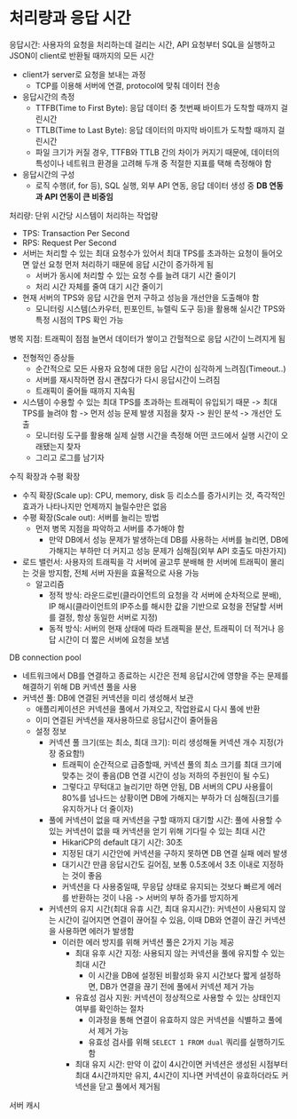 # 처리량과 응답 시간
응답시간: 사용자의 요청을 처리하는데 걸리는 시간, API 요청부터 SQL을 실행하고 JSON이 client로 반환될 때까지의 모든 시간
- client가 server로 요청을 보내는 과정
  - TCP를 이용해 서버에 연결, protocol에 맞춰 데이터 전송
- 응답시간의 측정
  - TTFB(Time to First Byte): 응답 데이터 중 첫번째 바이트가 도착할 때까지 걸린시간
  - TTLB(Time to Last Byte): 응답 데이터의 마지막 바이트가 도착할 때까지 걸린시간
  - 파일 크기가 커질 경우, TTFB와 TTLB 간의 차이가 커지기 때문에, 데이터의 특성이나 네트워크 환경을 고려해 두개 중 적절한 지표를 택해 측정해야 함
- 응답시간의 구성
  - 로직 수행(if, for 등), SQL 실행, 외부 API 연동, 응답 데이터 생성 중 **DB 연동과 API 연동이 큰 비중임**

처리량: 단위 시간당 시스템이 처리하는 작업량
- TPS: Transaction Per Second
- RPS: Request Per Second
- 서버는 처리할 수 있는 최대 요청수가 있어서 최대 TPS를 초과하는 요청이 들어오면 앞선 요청 먼저 처리하기 때문에 응답 시간이 증가하게 됨
  - 서버가 동시에 처리할 수 있는 요청 수를 늘려 대기 시간 줄이기
  - 처리 시간 자체를 줄여 대기 시간 줄이기
- 현재 서버의 TPS와 응답 시간을 먼저 구하고 성능을 개선안을 도출해야 함
  - 모니터링 시스템(스카우터, 핀포인트, 뉴렐릭 도구 등)을 활용해 실시간 TPS와 특정 시점의 TPS 확인 가능
 
병목 지점: 트래픽이 점점 늘면서 데이터가 쌓이고 간헐적으로 응답 시간이 느려지게 됨
- 전형적인 증상들
  - 순간적으로 모든 사용자 요청에 대한 응답 시간이 심각하게 느려짐(Timeout..)
  - 서버를 재시작하면 잠시 괜찮다가 다시 응답시간이 느려짐
  - 트래픽이 줄어들 때까지 지속됨
- 시스템이 수용할 수 있는 최대 TPS를 초과하는 트래픽이 유입되기 때문 -> 최대 TPS를 늘려야 함 -> 먼저 성능 문제 발생 지점을 찾자 -> 원인 분석 -> 개선안 도출
  - 모니터링 도구를 활용해 실제 실행 시간을 측정해 어떤 코드에서 실행 시간이 오래됐는지 찾자
  - 그리고 로그를 남기자

 수직 확장과 수평 확장
 - 수직 확장(Scale up): CPU, memory, disk 등 리소스를 증가시키는 것, 즉각적인 효과가 나타나지만 언제까지 늘릴수만은 없음
 - 수평 확장(Scale out): 서버를 늘리는 방법
   - 먼저 병목 지점을 파악하고 서버를 추가해야 함
     - 만약 DB에서 성능 문제가 발생하는데 DB를 사용하는 서버를 늘리면, DB에 가해지는 부하만 더 커지고 성능 문제가 심해짐(외부 API 호출도 마찬가지) 
 - 로드 밸런서: 사용자의 트래픽을 각 서버에 골고루 분배해 한 서버에 트래픽이 몰리는 것을 방지함, 전체 서버 자원을 효율적으로 사용 가능
   - 알고리즘
     - 정적 방식: 라운드로빈(클라이언트의 요청을 각 서버에 순차적으로 분배), IP 해시(클라이언트의 IP주소를 해시한 값을 기반으로 요청을 전달할 서버를 결정, 항상 동일한 서버로 지정)
     - 동적 방식: 서버의 현재 상태에 따라 트래픽을 분산, 트래픽이 더 적거나 응답 시간이 더 짧은 서버에 요청을 보냄
    
  DB connection pool
  - 네트워크에서 DB를 연결하고 종료하는 시간은 전체 응답시간에 영향을 주는 문제를 해결하기 위해 DB 커넥션 풀을 사용
  - 커넥션 풀: DB에 연결된 커넥션을 미리 생성해서 보관
    - 애플리케이션은 커넥션을 풀에서 가져오고, 작업완료시 다시 풀에 반환
    - 이미 연결된 커넥션을 재사용하므로 응답시간이 줄어들음
    - 설정 정보
      - 커넥션 풀 크기(또는 최소, 최대 크기): 미리 생성해둘 커넥션 개수 지정(가장 중요함!)
        - 트래픽이 순간적으로 급증할때, 커넥션 풀의 최소 크기를 최대 크기에 맞추는 것이 좋음(DB 연결 시간이 성능 저하의 주원인이 될 수도)
        - 그렇다고 무턱대고 늘리기만 하면 안됨, DB 서버의 CPU 사용률이 80%를 넘나드는 상황이면 DB에 가해지는 부하가 더 심해짐(크기를 유지하거나 더 줄이자)
      - 풀에 커넥션이 없을 때 커넥션을 구할 때까지 대기할 시간: 풀에 사용할 수 있는 커넥션이 없을 때 커넥션을 얻기 위해 기다릴 수 있는 최대 시간
        - HikariCP의 default 대기 시간: 30초
        - 지정된 대기 시간안에 커넥션을 구하지 못하면 DB 연결 실패 에러 발생
        - 대기시간 만큼 응답시간도 길어짐, 보통 0.5초에서 3초 이내로 지정하는 것이 좋음
        - 커넥션을 다 사용중일때, 무응답 상태로 유지되는 것보다 빠르게 에러를 반환하는 것이 나음 -> 서버의 부하 증가를 방지하게
      - 커넥션의 유지 시간(최대 유휴 시간, 최대 유지시간): 커넥션이 사용되지 않는 시간이 길어지면 연결이 끊어질 수 있음, 이때 DB와 연결이 끊긴 커넥션을 사용하면 에러가 발생함
        - 이러한 에러 방지를 위해 커넥션 풀은 2가지 기능 제공
          - 최대 유후 시간 지정: 사용되지 않는 커넥션을 풀에 유지할 수 있는 최대 시간
            - 이 시간을 DB에 설정된 비활성화 유지 시간보다 짧게 설정하면, DB가 연결을 끊기 전에 풀에서 커넥션 제거 가능
          - 유효성 검사 지원: 커넥션이 정상적으로 사용할 수 있는 상태인지 여부를 확인하는 절차
            - 이과정을 통해 연결이 유효하지 않은 커넥션을 식별하고 풀에서 제거 가능
            - 유효성 검사를 위해 `SELECT 1 FROM dual` 쿼리를 실행하기도 함
          - 최대 유지 시간: 만약 이 값이 4시간이면 커넥션은 생성된 시점부터 최대 4시간까지만 유지, 4시간이 지나면 커넥션이 유효하더라도 커넥션을 닫고 풀에서 제거됨

  서버 캐시
      
  
